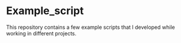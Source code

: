 # Example_script
This repository contains a few example scripts that I developed while working in different projects.
